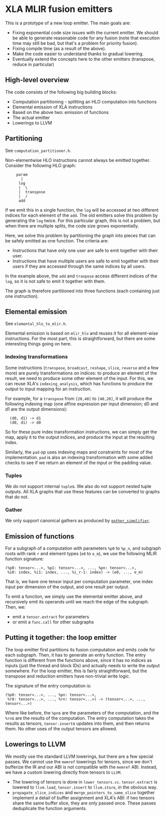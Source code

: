 # XLA MLIR fusion emitters

This is a prototype of a new loop emitter. The main goals are:

- Fixing exponential code size issues with the current emitter. We should be
  able to generate reasonable code for any fusion (note that execution time may
  still be bad, but that's a problem for priority fusion).
- Fixing compile time (as a result of the above).
- Make the code easier to understand thanks to gradual lowering.
- Eventually extend the concepts here to the other emitters (transpose, reduce
  in particular)

## High-level overview

The code consists of the following big building blocks:

- Computation partitioning - splitting an HLO computation into functions
- Elemental emission of XLA instructions
- Based on the above two: emission of functions
- The actual emitter
- Lowerings to LLVM

## Partitioning

See `computation_partitioner.h`.

Non-elementwise HLO instructions cannot always be emitted together. Consider the
following HLO graph:

```
     param
       |
      log
      |  \
      |  transpose
      |  /
      add
```

If we emit this in a single function, the `log` will be accessed at two
different indices for each element of the `add`. The old emitters solve this
problem by generating the `log` twice. For this particular graph, this is not
a problem, but when there are multiple splits, the code size grows
exponentially.

Here, we solve this problem by partitioning the graph into pieces that can be
safely emitted as one function. The criteria are:

- Instructions that have only one user are safe to emit together with their
  user.
- Instructions that have multiple users are safe to emit together with their
  users if they are accessed through the same indices by all users.

In the example above, the `add` and `tranpose` access different indices of the
`log`, so it is not safe to emit it together with them.

The graph is therefore partitioned into three functions (each containing just
one instruction).

## Elemental emission

See `elemental_hlo_to_mlir.h`.

Elemental emission is based on `mlir_hlo` and reuses it for all element-wise
instructions. For the most part, this is straightforward, but there are some
interesting things going on here.

### Indexing transformations

Some instructions (`transpose`, `broadcast`, `reshape`, `slice`, `reverse` and
a few more) are purely transformations on indices: to produce an element of the
result, we need to produce some other element of the input. For this, we can
reuse XLA's `indexing_analysis`, which has functions to produce the output to
input mapping for an instruction.

For example, for a `transpose` from `[20,40]` to `[40,20]`, it will produce the
following indexing map (one affine expression per input dimension; d0 and d1 are
the output dimensions):

```
  (d0, d1) -> d1
  (d0, d1) -> d0
```

So for these pure index transformation instructions, we can simply get the map,
apply it to the output indices, and produce the input at the resulting index.

Similarly, the `pad` op uses indexing maps and constraints for most of the
implementation. `pad` is also an indexing transformation with some added checks
to see if we return an element of the input or the padding value.

### Tuples

We do not support internal `tuple`s. We also do not support nested tuple
outputs. All XLA graphs that use these features can be converted to graphs that
do not.

### Gather

We only support canonical gathers as produced by [`gather_simplifier`](
https://github.com/openxla/xla/blob/main/xla/service/gather_simplifier.h).

## Emission of functions

For a subgraph of a computation with parameters `%p0` to `%p_n`, and subgraph
roots with rank `r` and element types (`e0` to `e_m`), we use the following MLIR
function signature:

``````
(%p0: tensor<...>, %p1: tensor<...>, ..., %pn: tensor<...>,
 %i0: index, %i1: index, ..., %i_r-1: index) -> (e0, ..., e_m)
``````

That is, we have one tensor input per computation parameter, one index input per
dimension of the output, and one result per output.

To emit a function, we simply use the elemental emitter above, and recursively
emit its operands until we reach the edge of the subgraph. Then, we:

- emit a `tensor.extract` for parameters
- or emit a `func.call` for other subgraphs

## Putting it together: the loop emitter

The loop emitter first partitions its fusion computation and emits code for each
subgraph. Then, it has to generate an entry function. The entry function is
different from the functions above, since it has no indices as inputs (just the
thread and block IDs) and actually needs to write the output somewhere. For the
loop emitter, this is fairly straightforward, but the transpose and reduction
emitters have non-trivial write logic.

The signature of the entry computation is:

```
(%p0: tensor<...>, ..., %pn: tensor<...>,
 %r0: tensor<...>, ..., %rn: tensor<...>) -> (tensor<...>, ..., tensor<...>)
```

Where like before, the `%pn`s are the parameters of the computation, and the
`%rn`s are the results of the computation. The entry computation takes the
results as tensors, `tensor.insert`s updates into them, and then returns them.
No other uses of the output tensors are allowed.

## Lowerings to LLVM

We mostly use the standard LLVM lowerings, but there are a few special passes.
We cannot use the `memref` lowerings for tensors, since we don't bufferize the
IR and our ABI is not compatible with the `memref` ABI. Instead, we have a
custom lowering directly from tensors to `LLVM`.

- The lowering of tensors is done in `lower_tensors.cc`. `tensor.extract` is
  lowered to `llvm.load`, `tensor.insert` to `llvm.store`, in the obvious way.
- `propagate_slice_indices` and `merge_pointers_to_same_slice` together
  implement a detail of buffer assignment and XLA's ABI: if two tensors share
  the same buffer slice, they are only passed once. These passes deduplicate the
  function arguments.


